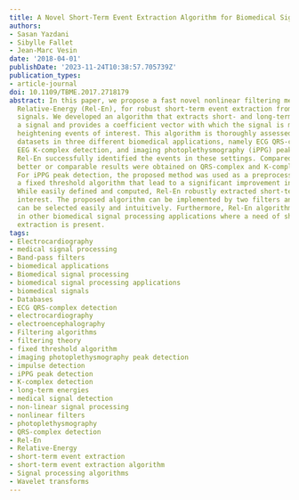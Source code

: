 ```yaml
---
title: A Novel Short-Term Event Extraction Algorithm for Biomedical Signals
authors:
- Sasan Yazdani
- Sibylle Fallet
- Jean-Marc Vesin
date: '2018-04-01'
publishDate: '2023-11-24T10:38:57.705739Z'
publication_types:
- article-journal
doi: 10.1109/TBME.2017.2718179
abstract: In this paper, we propose a fast novel nonlinear filtering method named
  Relative-Energy (Rel-En), for robust short-term event extraction from biomedical
  signals. We developed an algorithm that extracts short- and long-term energies in
  a signal and provides a coefficient vector with which the signal is multiplied,
  heightening events of interest. This algorithm is thoroughly assessed on benchmark
  datasets in three different biomedical applications, namely ECG QRS-complex detection,
  EEG K-complex detection, and imaging photoplethysmography (iPPG) peak detection.
  Rel-En successfully identified the events in these settings. Compared to the state-of-the-art,
  better or comparable results were obtained on QRS-complex and K-complex detection.
  For iPPG peak detection, the proposed method was used as a preprocessing step to
  a fixed threshold algorithm that lead to a significant improvement in overall results.
  While easily defined and computed, Rel-En robustly extracted short-term events of
  interest. The proposed algorithm can be implemented by two filters and its parameters
  can be selected easily and intuitively. Furthermore, Rel-En algorithm can be used
  in other biomedical signal processing applications where a need of short-term event
  extraction is present.
tags:
- Electrocardiography
- medical signal processing
- Band-pass filters
- biomedical applications
- Biomedical signal processing
- biomedical signal processing applications
- biomedical signals
- Databases
- ECG QRS-complex detection
- electrocardiography
- electroencephalography
- Filtering algorithms
- filtering theory
- fixed threshold algorithm
- imaging photoplethysmography peak detection
- impulse detection
- iPPG peak detection
- K-complex detection
- long-term energies
- medical signal detection
- non-linear signal processing
- nonlinear filters
- photoplethysmography
- QRS-complex detection
- Rel-En
- Relative-Energy
- short-term event extraction
- short-term event extraction algorithm
- Signal processing algorithms
- Wavelet transforms
---
```

